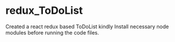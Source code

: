 # redux_ToDoList
Created a react redux based ToDoList
kindly Install necessary node modules before running the code files.
